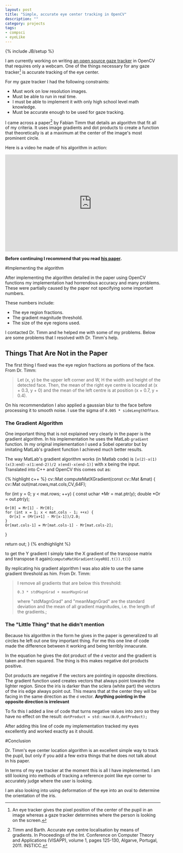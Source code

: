 ```yaml
---
layout: post
title: "Simple, accurate eye center tracking in OpenCV"
description: ""
category: projects
tags:
- compsci
- eyeLike
---
```

{% include JB/setup %}

I am currently working on writing [an open source gaze tracker](http://github.com/trishume/eyeLike) in OpenCV that requires only a webcam.
One of the things necessary for any gaze tracker[^1] is accurate tracking of the eye center.

For my gaze tracker I had the following constraints:
- Must work on low resolution images.
- Must be able to run in real time.
- I must be able to implement it with only high school level math knowledge.
- Must be accurate enough to be used for gaze tracking.

I came across a paper[^2] by Fabian Timm that details an algorithm that fit all of my criteria.
It uses image gradients and dot products to create a function that theoretically is at a maximum at the center of the image's most prominent circle.

Here is a video he made of his algorithm in action:

<iframe width="560" height="315" src="http://www.youtube.com/embed/aGmGyFLQAFM" frameborder="0" allowfullscreen="">
</iframe>

**Before continuing I recommend that you read [his paper](http://www.inb.uni-luebeck.de/publikationen/pdfs/TiBa11b.pdf).**

#Implementing the algorithm

After implementing the algorithm detailed in the paper using OpenCV functions my implementation had horrendous accuracy and many problems. These were partially caused by the paper not specifying some important numbers.

These numbers include:
- The eye region fractions.
- The gradient magnitude threshold.
- The size of the eye regions used.

I contacted Dr. Timm and he helped me with some of my problems.
Below are some problems that I resolved with Dr. Timm's help.

## Things That Are Not in the Paper

The first thing I fixed was the eye region fractions as portions of the face. From Dr. Timm:

> Let (x, y) be the upper left corner and W, H the width and height of the detected face.
> Then, the mean of the right eye centre is located at (x + 0.3, y + 0) and the mean of the left centre is at position (x + 0.7, y + 0.4).

On his recommendation I also applied a gaussian blur to the face before processing it to smooth noise. I use the sigma of `0.005 * sideLengthOfFace`.

### The Gradient Algorithm

One important thing that is not explained very clearly in the paper is the gradient algorithm. In his implementation he uses the MatLab `gradient` function. In my original implementation I used a Sobel operator but by imitating MatLab's gradient function I achieved much better results.

The way MatLab's gradient algorithm works (in Matlab code) is `[x(2)-x(1) (x(3:end)-x(1:end-2))/2 x(end)-x(end-1)]` with x being the input. Translated into C++ and OpenCV this comes out as:

{% highlight c++ %}
cv::Mat computeMatXGradient(const cv::Mat &mat) {
  cv::Mat out(mat.rows,mat.cols,CV_64F);

  for (int y = 0; y < mat.rows; ++y) {
    const uchar *Mr = mat.ptr<uchar>(y);
    double *Or = out.ptr<double>(y);

    Or[0] = Mr[1] - Mr[0];
    for (int x = 1; x < mat.cols - 1; ++x) {
      Or[x] = (Mr[x+1] - Mr[x-1])/2.0;
    }
    Or[mat.cols-1] = Mr[mat.cols-1] - Mr[mat.cols-2];
  }

  return out;
}
{% endhighlight %}

to get the Y gradient I simply take the X gradient of the transpose matrix and transpose it again(`computeMatXGradient(eyeROI.t()).t()`)

By replicating his gradient algorithm I was also able to use the same gradient threshold as him. From Dr. Timm:

> I remove all gradients that are below this threshold:
>
> `0.3 * stdMagnGrad + meanMagnGrad`
>
> where "stdMagnGrad" and "meanMagnGrad" are the standard deviation and the mean of all gradient magnitudes, i.e. the length of the gradients.;

### The "Little Thing" that he didn't mention

Because his algorithm in the form he gives in the paper is generalized to all circles he left out one tiny important thing. For me this one line of code made the difference between it working and being terribly innacurate.

In the equation he gives the dot product of the `d` vector and the gradient is taken and then squared. The thing is this makes negative dot products positive.

Dot products are negative if the vectors are pointing in opposite directions. The gradient function used creates vectors that always point towards the lighter region. Since the iris is darker than the sclera (white part) the vectors of the iris edge always point out. This means that at the center they will be facing in the same direction as the `d` vector. **Anything pointing in the opposite direction is irrelevant**

To fix this I added a line of code that turns negative values into zero so they have no effect on the result:
`dotProduct = std::max(0.0,dotProduct);`

After adding this line of code my implementation tracked my eyes excellently and worked exactly as it should.

#Conclusion

Dr. Timm's eye center location algorithm is an excellent simple way to track the pupil, but only if you add a few extra things that he does not talk about in his paper.

In terms of my eye tracker at the moment this is all I have implemented. I am
still looking into methods of tracking a reference point like eye corner to
accurately judge where the user is looking.

I am also looking into using deformation of the eye into an oval to
determine the orientation of the iris.

[^1]: An eye tracker gives the pixel position of the center of the pupil in an image whereas a gaze tracker determines where the person is looking on the screen.
[^2]: Timm and Barth. Accurate eye centre localisation by means of gradients. In Proceedings of the Int. Conference on Computer Theory and Applications (VISAPP), volume 1, pages 125-130, Algarve, Portugal, 2011. INSTICC.
